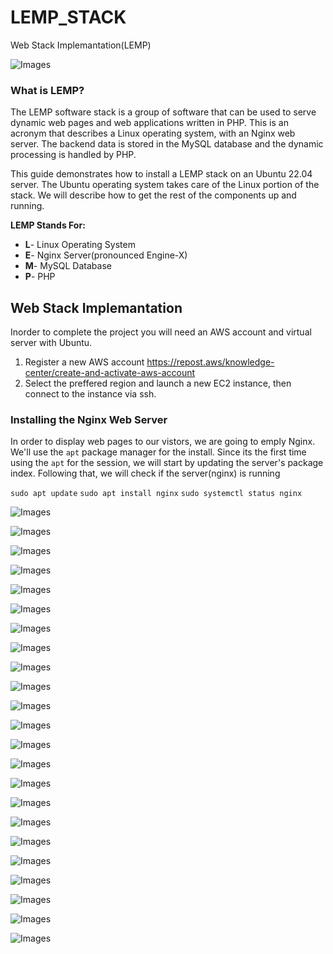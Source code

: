 # LEMP_STACK
Web Stack Implemantation(LEMP)

![Images](https://github.com/BusisiwePieterson/LEMP_STACK/blob/main/Images/lemp.jpg)  

### What is LEMP?

The LEMP software stack is a group of software that can be used to serve dynamic web pages and web applications written in PHP. This is an acronym that describes a Linux operating system, with an Nginx web server. The backend data is stored in the MySQL database and the dynamic processing is handled by PHP.

This guide demonstrates how to install a LEMP stack on an Ubuntu 22.04 server. The Ubuntu operating system takes care of the Linux portion of the stack. We will describe how to get the rest of the components up and running.

**LEMP Stands For:**

- **L**- Linux Operating System
- **E**- Nginx Server(pronounced Engine-X)
- **M**- MySQL Database
- **P**- PHP


## Web Stack Implemantation

Inorder to complete the project you will need an AWS account and virtual server with Ubuntu.

1. Register a new AWS account https://repost.aws/knowledge-center/create-and-activate-aws-account
2. Select the preffered region and launch a new EC2 instance, then connect to the instance via ssh.


### Installing the Nginx Web Server

In order to display web pages to our vistors, we are going to emply Nginx. We'll use the `apt` package manager for the install. Since its the first time using the `apt` for the session, we will start by updating the server's package index. Following that, we will check if the server(nginx) is running

`sudo apt update`
`sudo apt install nginx`
`sudo systemctl status nginx`

![Images](https://github.com/BusisiwePieterson/LEMP_STACK/blob/main/Images/Screenshot_2.png)  

![Images](images/Screenshot_2.png)

![Images](images/Screenshot_3.png)

![Images](images/Screenshot_4.png)

![Images](images/Screenshot_5.png)

![Images](images/Screenshot_6.png)

![Images](images/Screenshot_7.png)

![Images](images/Screenshot_8.png)

![Images](images/Screenshot_9.png)

![Images](images/Screenshot_10.png)

![Images](images/Screenshot_11.png)

![Images](images/Screenshot_12.png)

![Images](images/Screenshot_13.png)

![Images](images/Screenshot_14.png)

![Images](images/Screenshot_15.png)

![Images](images/Screenshot_16.png)

![Images](images/Screenshot_17.png)

![Images](images/Screenshot_18.png)

![Images](images/Screenshot_19.png)

![Images](images/Screenshot_20.png)

![Images](images/Screenshot_21.png)

![Images](images/Screenshot_22.png)

![Images](images/Screenshot_23.png)
